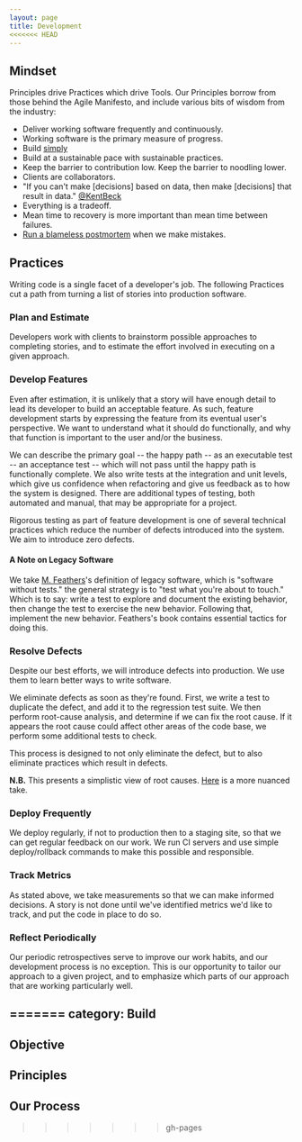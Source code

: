 ```yaml
---
layout: page
title: Development
<<<<<<< HEAD
---
```


## Mindset

Principles drive Practices which drive Tools. Our Principles borrow from those behind the Agile Manifesto, and include various bits of wisdom from the industry:

- Deliver working software frequently and continuously.
- Working software is the primary measure of progress.
- Build [simply](http://c2.com/cgi/wiki?XpSimplicityRules)
- Build at a sustainable pace with sustainable practices.
- Keep the barrier to contribution low. Keep the barrier to noodling lower.
- Clients are collaborators.
- "If you can't make [decisions] based on data, then make [decisions] that result in data." [@KentBeck](https://twitter.com/KentBeck/status/368752244054708224)
- Everything is a tradeoff.
- Mean time to recovery is more important than mean time between failures.
- [Run a blameless postmortem](http://codeascraft.com/2012/05/22/blameless-postmortems/) when we make mistakes.

## Practices

Writing code is a single facet of a developer's job. The following Practices cut a path from turning a list of stories into production software.

### Plan and Estimate

Developers work with clients to brainstorm possible approaches to completing stories, and to estimate the effort involved in executing on a given approach.

### Develop Features

Even after estimation, it is unlikely that a story will have enough detail to lead its developer to build an acceptable feature. As such, feature development starts by expressing the feature from its eventual user's perspective. We want to understand what it should do functionally, and why that function is important to the user and/or the business.

We can describe the primary goal -- the happy path -- as an executable test -- an acceptance test -- which will not pass until the happy path is functionally complete. We also write tests at the integration and unit levels, which give us confidence when refactoring and give us feedback as to how the system is designed. There are additional types of testing, both automated and manual, that may be appropriate for a project.

Rigorous testing as part of feature development is one of several technical practices which reduce the number of defects introduced into the system. We aim to introduce zero defects.

#### A Note on Legacy Software

We take [M. Feathers](http://www.amazon.com/Working-Effectively-Legacy-Michael-Feathers/dp/0131177052)'s definition of legacy software, which is "software without tests." the general strategy is to "test what you're about to touch." Which is to say: write a test to explore and document the existing behavior, then change the test to exercise the new behavior. Following that, implement the new behavior. Feathers's book contains essential tactics for doing this.

### Resolve Defects

Despite our best efforts, we will introduce defects into production. We use them to learn better ways to write software.

We eliminate defects as soon as they're found. First, we write a test to duplicate the defect, and add it to the regression test suite. We then perform root-cause analysis, and determine if we can fix the root cause. If it appears the root cause could affect other areas of the code base, we perform some additional tests to check.

This process is designed to not only eliminate the defect, but to also eliminate practices which result in defects.

**N.B.** This presents a simplistic view of root causes. [Here](http://reinertsenassociates.com/the-cult-of-the-root-cause/) is a more nuanced take.

### Deploy Frequently

We deploy regularly, if not to production then to a staging site, so that we can get regular feedback on our work. We run CI servers and use simple deploy/rollback commands to make this possible and responsible.

### Track Metrics

As stated above, we take measurements so that we can make informed decisions. A story is not done until we've identified metrics we'd like to track, and put the code in place to do so.

### Reflect Periodically

Our periodic retrospectives serve to improve our work habits, and our development process is no exception. This is our opportunity to tailor our approach to a given project, and to emphasize which parts of our approach that are working particularly well.

=======
category: Build
---


## Objective

## Principles

## Our Process 
>>>>>>> gh-pages
